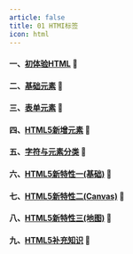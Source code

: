 ```yaml
---
article: false
title: 01 HTMI标签
icon: html
---
```


#### 一、[初体验HTML](/web/html/html01/) :book:
#### 二、[基础元素](/web/html/html02/) :book:
#### 三、[表单元素](/web/html/html03/) :book:
#### 四、[HTML5新增元素](/web/html/html04/) :book:
#### 五、[字符与元素分类](/web/html/html05/) :book:
#### 六、[HTML5新特性一(基础)](/web/html/html06/) :book:
#### 七、[HTML5新特性二(Canvas)](/web/html/html07/) :book:
#### 八、[HTML5新特性三(地图)](/web/html/html08/) :book:
#### 九、[HTML5补充知识](/web/html/html09/) :book:

